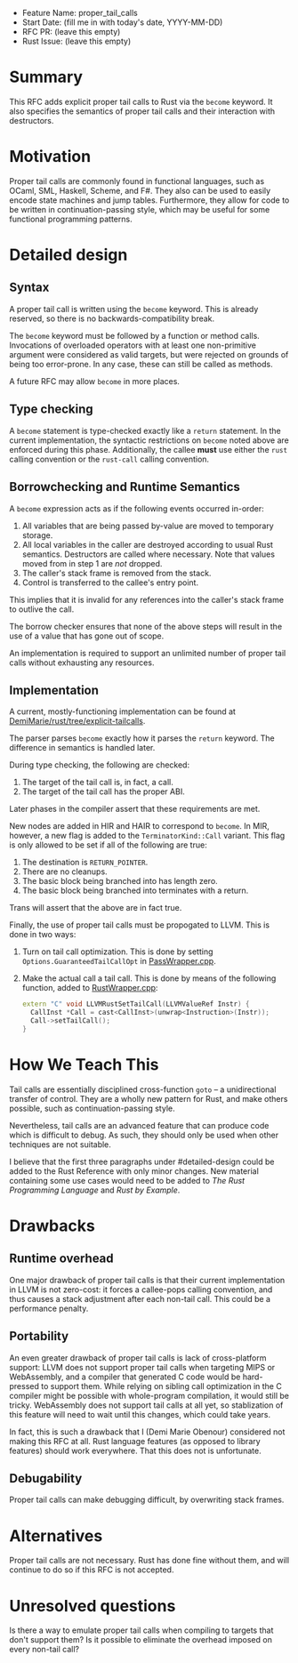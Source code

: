 - Feature Name: proper_tail_calls
- Start Date: (fill me in with today's date, YYYY-MM-DD)
- RFC PR: (leave this empty)
- Rust Issue: (leave this empty)

# Summary
[summary]: #summary

This RFC adds explicit proper tail calls to Rust via the `become` keyword.
It also specifies the semantics of proper tail calls and their interaction
with destructors.

# Motivation
[motivation]: #motivation

Proper tail calls are commonly found in functional languages, such as OCaml,
SML, Haskell, Scheme, and F#.  They also can be used to easily encode state
machines and jump tables.  Furthermore, they allow for code to be written in
continuation-passing style, which may be useful for some functional programming
patterns.

# Detailed design
[design]: #detailed-design

## Syntax
[syntax]: #syntax

A proper tail call is written using the `become` keyword.  This is already
reserved, so there is no backwards-compatibility break.

The `become` keyword must be followed by a function or method calls.
Invocations of overloaded operators with at least one non-primitive argument
were considered as valid targets, but were rejected on grounds of being too
error-prone.  In any case, these can still be called as methods.

A future RFC may allow `become` in more places.

## Type checking
[typechecking]: #typechecking
A `become` statement is type-checked exactly like a `return` statement.  In the
current implementation, the syntactic restrictions on `become` noted above are
enforced during this phase.  Additionally, the callee **must** use either the
`rust` calling convention or the `rust-call` calling convention.

## Borrowchecking and Runtime Semantics
[semantics]: #semantics

A `become` expression acts as if the following events occurred in-order:

1. All variables that are being passed by-value are moved to temporary storage.
2. All local variables in the caller are destroyed according to usual Rust
   semantics.  Destructors are called where necessary.  Note that values
   moved from in step 1 are _not_ dropped.
3. The caller's stack frame is removed from the stack.
4. Control is transferred to the callee's entry point.

This implies that it is invalid for any references into the caller's stack frame
to outlive the call.

The borrow checker ensures that none of the above steps will result in the use
of a value that has gone out of scope.

An implementation is required to support an unlimited number of proper tail
calls without exhausting any resources.

## Implementation
[implementation]: #implementation

A current, mostly-functioning implementation can be found at
[DemiMarie/rust/tree/explicit-tailcalls](/DemiMarie/rust/tree/explicit-tailcalls).

The parser parses `become` exactly how it parses the `return` keyword.  The
difference in semantics is handled later.

During type checking, the following are checked:

1. The target of the tail call is, in fact, a call.
2. The target of the tail call has the proper ABI.

Later phases in the compiler assert that these requirements are met.

New nodes are added in HIR and HAIR to correspond to `become`.  In MIR, however,
a new flag is added to the `TerminatorKind::Call` variant.  This flag is only
allowed to be set if all of the following are true:

1. The destination is `RETURN_POINTER`.
2. There are no cleanups.
3. The basic block being branched into has length zero.
4. The basic block being branched into terminates with a return.

Trans will assert that the above are in fact true.

Finally, the use of proper tail calls must be propogated to LLVM.  This is done
in two ways:

1. Turn on tail call optimization.  This is done by setting
   `Options.GuaranteedTailCallOpt` in
   [PassWrapper.cpp](src/rustllvm/PassWrapper.cpp).
2. Make the actual call a tail call.  This is done by means of the following
   function, added to [RustWrapper.cpp](src/rustllvm/RustWrapper.cpp):

   ```c++
   extern "C" void LLVMRustSetTailCall(LLVMValueRef Instr) {
     CallInst *Call = cast<CallInst>(unwrap<Instruction>(Instr));
     Call->setTailCall();
   }
   ```

# How We Teach This
[how-we-teach-this]: #how-we-teach-this

Tail calls are essentially disciplined cross-function `goto` – a unidirectional
transfer of control.  They are a wholly new pattern for Rust, and make others
possible, such as continuation-passing style.

Nevertheless, tail calls are an advanced feature that can produce code which is
difficult to debug.  As such, they should only be used when other techniques are
not suitable.

I believe that the first three paragraphs under #detailed-design could be added
to the Rust Reference with only minor changes.  New material containing some
use cases would need to be added to _The Rust Programming Language_ and
_Rust by Example_.

# Drawbacks
[drawbacks]: #drawbacks

## Runtime overhead
[runtime overhead]: #runtime-overhead

One major drawback of proper tail calls is that their current implementation in
LLVM is not zero-cost: it forces a callee-pops calling convention, and thus
causes a stack adjustment after each non-tail call.  This could be a performance
penalty.

## Portability
[portability]: #portability

An even greater drawback of proper tail calls is lack of cross-platform support:
LLVM does not support proper tail calls when targeting MIPS or WebAssembly, and
a compiler that generated C code would be hard-pressed to support them.  While
relying on sibling call optimization in the C compiler might be possible with
whole-program compilation, it would still be tricky.  WebAssembly does not
support tail calls at all yet, so stablization of this feature will need to wait
until this changes, which could take years.

In fact, this is such a drawback that I (Demi Marie Obenour) considered not
making this RFC at all.  Rust language features (as opposed to library features)
should work everywhere.  That this does not is unfortunate.

## Debugability
[debugability]: #debugability

Proper tail calls can make debugging difficult, by overwriting stack frames.

# Alternatives
[alternatives]: #alternatives

Proper tail calls are not necessary.  Rust has done fine without them, and will
continue to do so if this RFC is not accepted.

# Unresolved questions
[unresolved]: #unresolved-questions

Is there a way to emulate proper tail calls when compiling to targets that don't
support them?  Is it possible to eliminate the overhead imposed on every
non-tail call?
